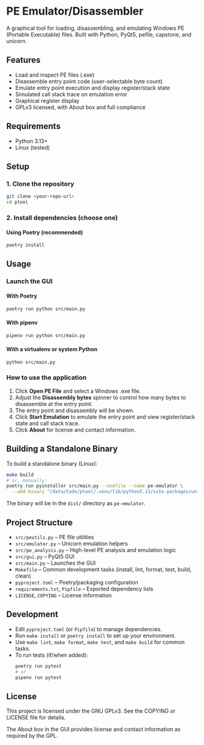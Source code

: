 <!--
SPDX-License-Identifier: GPL-3.0-or-later
Copyright (C) 2025 Molly Draven
This file is part of the PE Emulator/Disassembler project, licensed under GPLv3.
See LICENSE file for details.
-->

# PE Emulator/Disassembler

A graphical tool for loading, disassembling, and emulating Windows PE (Portable Executable) files. Built with Python, PyQt5, pefile, capstone, and unicorn.

## Features
- Load and inspect PE files (.exe)
- Disassemble entry point code (user-selectable byte count)
- Emulate entry point execution and display register/stack state
- Simulated call stack trace on emulation error
- Graphical register display
- GPLv3 licensed, with About box and full compliance

## Requirements
- Python 3.13+
- Linux (tested)

## Setup

### 1. Clone the repository
```zsh
git clone <your-repo-url>
cd ptool
```

### 2. Install dependencies (choose one)
#### Using Poetry (recommended)
```zsh
poetry install
```

## Usage

### Launch the GUI
#### With Poetry
```zsh
poetry run python src/main.py
```
#### With pipenv
```zsh
pipenv run python src/main.py
```
#### With a virtualenv or system Python
```zsh
python src/main.py
```

### How to use the application
1. Click **Open PE File** and select a Windows .exe file.
2. Adjust the **Disassembly bytes** spinner to control how many bytes to disassemble at the entry point.
3. The entry point and disassembly will be shown.
4. Click **Start Emulation** to emulate the entry point and view register/stack state and call stack trace.
5. Click **About** for license and contact information.

## Building a Standalone Binary

To build a standalone binary (Linux):
```zsh
make build
# or, manually:
poetry run pyinstaller src/main.py --onefile --name pe-emulator \
  --add-binary "/data/Code/ptool/.venv/lib/python3.13/site-packages/unicorn/lib/libunicorn.so.2:."
```
The binary will be in the `dist/` directory as `pe-emulator`.

## Project Structure

- `src/peutils.py` – PE file utilities
- `src/emulator.py` – Unicorn emulation helpers
- `src/pe_analysis.py` – High-level PE analysis and emulation logic
- `src/gui.py` – PyQt5 GUI
- `src/main.py` – Launches the GUI
- `Makefile` – Common development tasks (install, lint, format, test, build, clean)
- `pyproject.toml` – Poetry/packaging configuration
- `requirements.txt`, `Pipfile` – Exported dependency lists
- `LICENSE`, `COPYING` – License information

## Development

- Edit `pyproject.toml` (or `Pipfile`) to manage dependencies.
- Run `make install` or `poetry install` to set up your environment.
- Use `make lint`, `make format`, `make test`, and `make build` for common tasks.
- To run tests (if/when added):
  ```zsh
  poetry run pytest
  # or
  pipenv run pytest
  ```

## License
This project is licensed under the GNU GPLv3. See the COPYING or LICENSE file for details.

The About box in the GUI provides license and contact information as required by the GPL.